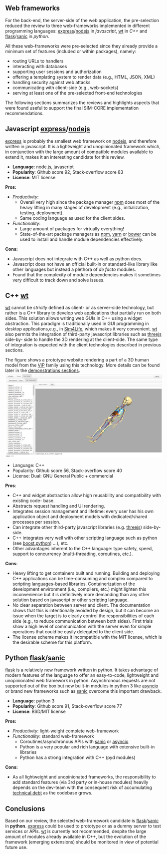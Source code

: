 
## Web frameworks

For the back-end, the server-side of the web application, the pre-selection reduced
the review to three web-frameworks implemented in different programming languages:
[express]/[nodejs] in *javascript*,  [wt] in *C++* and [flask]/[sanic] in *python*.

All these web-frameworks were pre-selected since they already provide a minimum set of
features (included or within packages), namely:

- routing URLs to handlers
- interacting with databases
- supporting user sessions and authorization
- offering a templating system to render data (e.g., HTML, JSON, XML)
- handling security against web attacks
- communicating with client-side (e.g., web-sockets)
- serving at least one of the pre-selected front-end technologies

The following sections summarizes the reviews and highlights aspects
that were found useful to support the final SIM-CORE implementation recommendations.

## Javascript [express]/[nodejs]

[express] is probably the smallest web framework on [nodejs], and therefore written
in javascript. It is a lightweight and unopinionated framework which, in conjunction
with the large amount of compatible modules available to extend it, makes it an interesting
candidate for this review.

  - **Language**: node.js, javascript
  - **Popularity**: Github score 92, Stack-overflow score 83
  - **License**: MIT license

**Pros:**

  - *Productivity*:
    - Overall very high since the package manager [npm] does most of the heavy
    lifting in many stages of development (e.g., initialization, testing, deployment).
    - Same coding language as used for the client sides.
  - *Functionality*:
    - Large amount of packages for virtually everything!
    - State-of-the-art package managers as [npm], [yarn] or [bower] can be used
    to install and handle module dependencies effectively.

**Cons:**

  - Javascript does not integrate with C++ as well as python does.
  - Javascript does not have an official built-in or standard-like library like
   other languages but instead a plethora of *de facto* modules.
  - Found that the complexity of module dependencies makes it sometimes very difficult
  to track down and solve issues.

## C++ [wt]

[wt] cannot be *strictly* defined as client- or as server-side technology, but rather is a C++
library to develop web applications that partially run on both sides. This solution allows
writing web GUIs in C++ using a widget abstraction. This paradigm is traditionally used in
GUI programming in desktop applications,e.g., in [Sim4Life], which makes it very convenient.
[wt] also permits the integration of third-party javascript libraries such as [threejs] side-by-
side to handle the 3D rendering at the client-side. The same type of integration
is expected with the client technologies described in previous sections.

The figure shows a prototype website rendering a part of a 3D human model from the [ViP]
family using this technology. More details can be found later in the [demonstrations
sections](demos.md).
![wt-screenshot](../img/wt.png)


- Language: C++
- Popularity: Github score 56, Stack-overflow score 40
- License: Dual: GNU General Public + commercial

**Pros**:

- C++ and widget abstraction allow high reusability and compatibility with existing code-
base.
- Abstracts request handling and UI rendering.
- Integrates session management and lifetime: every user has his own application object and
deployment models with dedicated/shared processes per session.
- Can integrate other third-party javascript libraries (e.g. [threejs]) side-by-side.
- C++ integrates very well with other scripting language such as python (see [boost.python])
 ...), etc.
- Other advantages inherent to the C++ language: type safety, speed, support to
concurrency (multi-threading, coroutines, etc.).

**Cons**:

- Heavy lifting to get containers built and running. Building and deploying C++ applications
can be time-consuming and complex compared to scripting languages-based libraries.
Containerization of the development environment (i.e., compilers, etc.) might lighten this
inconvenience but it is definitively more demanding than any other solution based on
javascript or other scripting language.
- No clear separation between server and client. The documentation shows that this is
intentionally avoided by design, but it can become an issue when the target is to clearly
control the responsibilities of each side (e.g., to reduce communication between both sides).
First trials show a high level of communication with the server
even for simple operations that could be easily delegated to the client side.
- The license scheme makes it incompatible with the MIT license, which is the desirable
scheme for this platform.


## Python [flask]/[sanic]

[flask] is a relatively new framework written in python. It takes advantage of
modern features of the language to offer an easy-to-code, lightweight and unopinionated
web framework in python. Asynchronous requests are not supported out of the box but
new built-in modules in python 3 like [asyncio] or brand new frameworks such as
[sanic] overcome this important drawback.

  - **Language**: python 3
  - **Popularity**: Github score 91, Stack-overflow score 77
  - **License**: BSD/MIT license

**Pros:**

- *Productivity*: light-weight complete web-framework
- *Functionality*: standard web-framework
  - Coroutines/asynchronous APIs with [sanic] or [asyncio]
  - Python is a very popular and rich language with extensive built-in libraries
  - Python has a strong integration with C++ (pyd modules)

**Cons:**

- As all lightweight and unopinionated frameworks, the responsibility to add
standard features (via 3rd party or in-house modules) heavily depends
on the dev-team with the consequent risk of accumulating
[technical debt](https://en.wikipedia.org/wiki/Technical_debt) as the codebase grows.


## Conclusions
Based on our review, the selected web-framework candidate is [flask]/[sanic] in **python**.
[express] could be used to prototype or as a dummy server to test services or APIs.
[wt] is currently not recommended, despite the large amount of modules already
available in C++, but the evolution of the framework (emerging extensions) should
be monitored in view of potential future use.


[asyncio]: https://docs.python.org/3/library/asyncio.html
[boost.python]: http://www.boost.org/doc/libs/1_66_0/libs/python/doc/html/index.html
[bower]: https://bower.io
[express]: http://expressjs.com/
[flask]: http://flask.pocoo.org/
[nodejs]: https://nodejs.org/
[npm]: https://www.npmjs.com
[sanic]: https://github.com/channelcat/sanic
[Sim4Life]: https://www.zurichmedtech.com/sim4life/
[threejs]: https://threejs.org/
[ViP]: https://www.itis.ethz.ch/virtual-population/virtual-population/overview/
[wt]: https://wwww.webtoolkit.eu/wt
[yarn]: https://yarnpkg.com/en/
